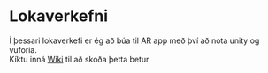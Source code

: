 <h1>Lokaverkefni</h1>

Í þessari lokaverkefi er ég að búa til AR app með því að nota unity og vuforia.<br>
Kíktu inná <a href="https://github.com/johann9898/lokverk_vufor/wiki">Wiki</a> til að skoða þetta betur
